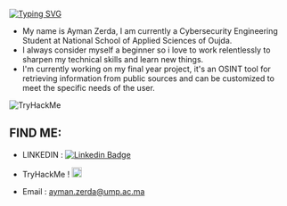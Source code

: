 [![Typing SVG](https://readme-typing-svg.herokuapp.com?font=Hack&color=%239315B7&lines=Hey!+I'm+Ayman+-+aka+Hammer.time)](https://git.io/typing-svg)

* My name is Ayman Zerda, I am currently a Cybersecurity Engineering Student at National School of Applied Sciences of Oujda.
* I always consider myself a beginner so i love to work relentlessly to sharpen my technical skills and learn new things.
* I'm currently working on my final year project, it's an OSINT tool for retrieving information from public sources and can be customized to meet the specific needs of the user.

<img src="https://tryhackme-badges.s3.amazonaws.com/hammer.time.png" alt="TryHackMe">

## FIND ME:
- LINKEDIN : 
[![Linkedin Badge](https://img.shields.io/twitter/url?color=lightblue&label=Ayman%20Zerda&logo=linkedin&logoColor=lightblue&style=for-the-badge&url=https%3A%2F%2Fwww.linkedin.com%2Fin%2Fayman-zerda-0656531b0)](https://www.linkedin.com/in/ayman-zerda-0656531b0/)
- TryHackMe !
  <a href="https://tryhackme.com/p/hammer.time"><img src="https://img.shields.io/badge/TryHackMe-%40Hammer.time-critical.svg" alt="Hammert.time" height="18"></a>

- Email : ayman.zerda@ump.ac.ma
<!--
**aymanzerda-sudotime/aymanzerda-sudotime** is a ✨ _special_ ✨ repository because its `README.md` (this file) appears on your GitHub profile.

Here are some ideas to get you started:
* I always consider myself a beginner so i love to work relentlessly to sharpen my technical skills and learn new things.
- 🔭 I’m currently working on ...
- 🌱 I’m currently learning ...
- 👯 I’m looking to collaborate on ...
- 🤔 I’m looking for help with ...
- 💬 Ask me about ...
- 📫 How to reach me: ...
- 😄 Pronouns: ...
- ⚡ Fun fact: ...
-->
